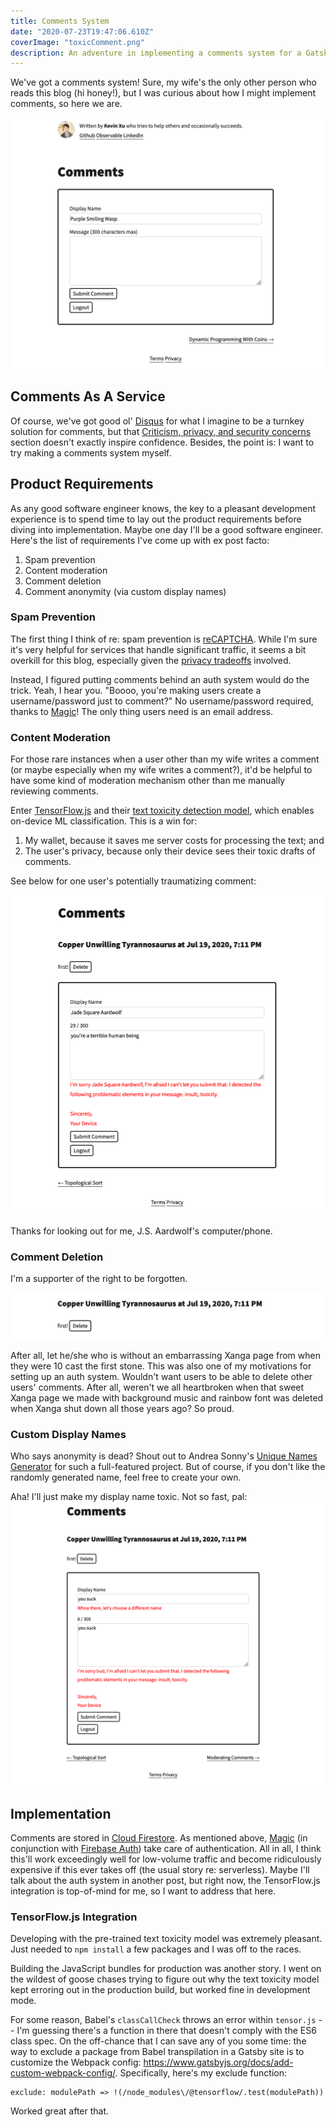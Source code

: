 ```yaml
---
title: Comments System
date: "2020-07-23T19:47:06.610Z"
coverImage: "toxicComment.png"
description: An adventure in implementing a comments system for a Gatsby blog using Cloud Firestore, Magic, and TensorFlow.js
---
```

We've got a comments system! Sure, my wife's the only other person who reads this blog (hi honey!), but I was curious about how I might implement comments, so here we are.

![Comment composer component at the bottom of a blog post on this site](./commentComposer.png)

## Comments As A Service
Of course, we've got good ol' [Disqus](https://en.wikipedia.org/wiki/Disqus) for what I imagine to be a turnkey solution for comments, but that [Criticism, privacy, and security concerns](https://en.wikipedia.org/wiki/Disqus#Criticism,_privacy,_and_security_concerns) section doesn't exactly inspire confidence. Besides, the point is: I want to try making a comments system myself.

## Product Requirements
As any good software engineer knows, the key to a pleasant development experience is to spend time to lay out the product requirements before diving into implementation. Maybe one day I'll be a good software engineer. Here's the list of requirements I've come up with ex post facto:

1. Spam prevention
2. Content moderation
3. Comment deletion
4. Comment anonymity (via custom display names)

### Spam Prevention
The first thing I think of re: spam prevention is [reCAPTCHA](https://www.google.com/recaptcha/intro/v3.html). While I'm sure it's very helpful for services that handle significant traffic, it seems a bit overkill for this blog, especially given the [privacy tradeoffs](https://www.fastcompany.com/90369697/googles-new-recaptcha-has-a-dark-side) involved.

Instead, I figured putting comments behind an auth system would do the trick. Yeah, I hear you. "Boooo, you're making users create a username/password just to comment?" No username/password required, thanks to [Magic](https://magic.link/)! The only thing users need is an email address.

### Content Moderation
For those rare instances when a user other than my wife writes a comment (or maybe especially when my wife writes a comment?), it'd be helpful to have some kind of moderation mechanism other than me manually reviewing comments.

Enter [TensorFlow.js](https://www.tensorflow.org/js) and their [text toxicity detection model](https://github.com/tensorflow/tfjs-models/tree/master/toxicity), which enables on-device ML classification. This is a win for:

1. My wallet, because it saves me server costs for processing the text; and
2. The user's privacy, because only their device sees their toxic drafts of comments.

See below for one user's potentially traumatizing comment:

![Comment with toxic content](./toxicComment.png)

Thanks for looking out for me, J.S. Aardwolf's computer/phone.

### Comment Deletion
I'm a supporter of the right to be forgotten.

![Comment with delete button](./deleteComment.png)

After all, let he/she who is without an embarrassing Xanga page from when they were 10 cast the first stone. This was also one of my motivations for setting up an auth system. Wouldn't want users to be able to delete other users' comments. After all, weren't we all heartbroken when that sweet Xanga page we made with background music and rainbow font was deleted when Xanga shut down all those years ago? So proud.

### Custom Display Names
Who says anonymity is dead? Shout out to Andrea Sonny's [Unique Names Generator](https://github.com/andreasonny83/unique-names-generator#readme) for such a full-featured project. But of course, if you don't like the randomly generated name, feel free to create your own.

Aha! I'll just make my display name toxic. Not so fast, pal:
![Comment composed with a toxic display name is still denied submission](./toxicDisplayName.png)

## Implementation
Comments are stored in [Cloud Firestore](https://firebase.google.com/docs/firestore/). As mentioned above, [Magic](https://magic.link/) (in conjunction with [Firebase Auth](https://firebase.google.com/docs/auth)) take care of authentication. All in all, I think this'll work exceedingly well for low-volume traffic and become ridiculously expensive if this ever takes off (the usual story re: serverless). Maybe I'll talk about the auth system in another post, but right now, the TensorFlow.js integration is top-of-mind for me, so I want to address that here.

### TensorFlow.js Integration
Developing with the pre-trained text toxicity model was extremely pleasant. Just needed to `npm install` a few packages and I was off to the races.

Building the JavaScript bundles for production was another story. I went on the wildest of goose chases trying to figure out why the text toxicity model kept erroring out in the production build, but worked fine in development mode.

For some reason, Babel's `classCallCheck` throws an error within `tensor.js` -- I'm guessing there's a function in there that doesn't comply with the ES6 class spec. On the off-chance that I can save any of you some time: the way to exclude a package from Babel transpilation in a Gatsby site is to customize the Webpack config: https://www.gatsbyjs.org/docs/add-custom-webpack-config/. Specifically, here's my exclude function:

```
exclude: modulePath => !(/node_modules\/@tensorflow/.test(modulePath))
```

Worked great after that.